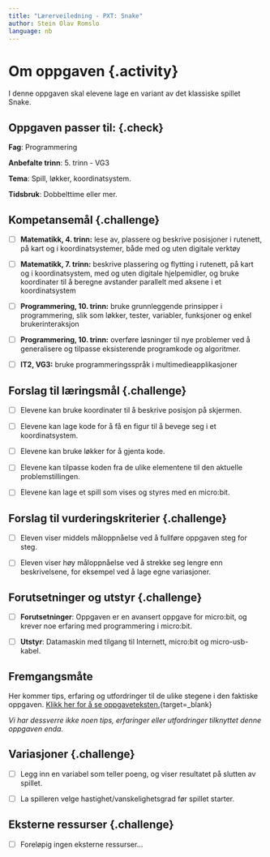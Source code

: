 ```yaml
---
title: "Lærerveiledning - PXT: Snake"
author: Stein Olav Romslo
language: nb
---
```



# Om oppgaven {.activity}

I denne oppgaven skal elevene lage en variant av det klassiske spillet Snake.

## Oppgaven passer til: {.check}

__Fag__: Programmering

__Anbefalte trinn__: 5. trinn - VG3

__Tema__: Spill, løkker, koordinatsystem.

__Tidsbruk__: Dobbelttime eller mer.

## Kompetansemål {.challenge}

- [ ] __Matematikk, 4. trinn:__ lese av, plassere og beskrive posisjoner i
  rutenett, på kart og i koordinatsystemer, både med og uten digitale verktøy

- [ ] __Matematikk, 7. trinn:__ beskrive plassering og flytting i rutenett, på
  kart og i koordinatsystem, med og uten digitale hjelpemidler, og bruke
  koordinater til å beregne avstander parallelt med aksene i et koordinatsystem

- [ ] __Programmering, 10. trinn:__ bruke grunnleggende prinsipper i
  programmering, slik som løkker, tester, variabler, funksjoner og enkel
  brukerinteraksjon

- [ ] __Programmering, 10. trinn:__ overføre løsninger til nye problemer ved å
  generalisere og tilpasse eksisterende programkode og algoritmer.

- [ ] __IT2, VG3:__ bruke programmeringsspråk i multimedieapplikasjoner

## Forslag til læringsmål {.challenge}

- [ ] Elevene kan bruke koordinater til å beskrive posisjon på skjermen.

- [ ] Elevene kan lage kode for å få en figur til å bevege seg i et
  koordinatsystem.

- [ ] Elevene kan bruke løkker for å gjenta kode.

- [ ] Elevene kan tilpasse koden fra de ulike elementene til den aktuelle
  problemstillingen.

- [ ] Elevene kan lage et spill som vises og styres med en micro:bit.

## Forslag til vurderingskriterier {.challenge}

- [ ] Eleven viser middels måloppnåelse ved å fullføre oppgaven steg for steg.

- [ ] Eleven viser høy måloppnåelse ved å strekke seg lengre enn beskrivelsene,
  for eksempel ved å lage egne variasjoner.

## Forutsetninger og utstyr {.challenge}

- [ ] __Forutsetninger__: Oppgaven er en avansert oppgave for micro:bit, og
  krever noe erfaring med programmering i micro:bit.

- [ ] __Utstyr__: Datamaskin med tilgang til Internett, micro:bit og
  micro-usb-kabel.

## Fremgangsmåte

Her kommer tips, erfaring og utfordringer til de ulike stegene i den faktiske
oppgaven. [Klikk her for å se
oppgaveteksten.](../pxt_snake/snake.html){target=_blank}

_Vi har dessverre ikke noen tips, erfaringer eller utfordringer tilknyttet denne
oppgaven enda._

## Variasjoner {.challenge}

- [ ] Legg inn en variabel som teller poeng, og viser resultatet på slutten av
  spillet.

- [ ] La spilleren velge hastighet/vanskelighetsgrad før spillet starter.

## Eksterne ressurser {.challenge}

- [ ] Foreløpig ingen eksterne ressurser...
